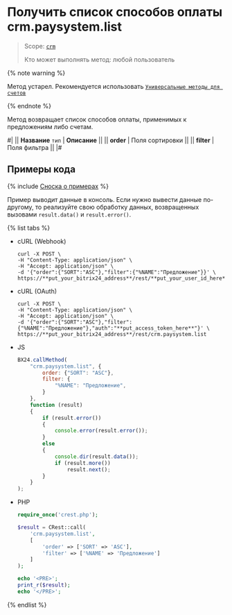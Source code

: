 # Получить список способов оплаты crm.paysystem.list

> Scope: [`crm`](../../../scopes/permissions.md)
>
> Кто может выполнять метод: любой пользователь

{% note warning %}

Метод устарел. Рекомендуется использовать  [`Универсальные методы для счетов`](../../universal/invoice.md)

{% endnote %}

Метод возвращает список способов оплаты, применимых к предложениям либо счетам.

#|
|| **Название**
`тип` | **Описание** ||
|| **order** | Поля сортировки ||
|| **filter** | Поля фильтра ||
|#

## Примеры кода

{% include [Сноска о примерах](../../../../_includes/examples.md) %}

Пример выводит данные в консоль. Если нужно вывести данные по-другому, то реализуйте свою обработку данных, возвращенных вызовами `result.data()` и `result.error()`.

{% list tabs %}

- cURL (Webhook)

    ```http
    curl -X POST \
    -H "Content-Type: application/json" \
    -H "Accept: application/json" \
    -d '{"order":{"SORT":"ASC"},"filter":{"%NAME":"Предложение"}}' \
    https://**put_your_bitrix24_address**/rest/**put_your_user_id_here**/**put_your_webhook_here**/crm.paysystem.list
    ```

- cURL (OAuth)

    ```http
    curl -X POST \
    -H "Content-Type: application/json" \
    -H "Accept: application/json" \
    -d '{"order":{"SORT":"ASC"},"filter":{"%NAME":"Предложение"},"auth":"**put_access_token_here**"}' \
    https://**put_your_bitrix24_address**/rest/crm.paysystem.list
    ```

- JS

    ```js
    BX24.callMethod(
        "crm.paysystem.list", {
            order: {"SORT": "ASC"},
            filter: {
                "%NAME": "Предложение",
            }
        },
        function (result)
        {
            if (result.error())
            {
                console.error(result.error());
            }
            else
            {
                console.dir(result.data());
                if (result.more())
                    result.next();
            }
        }
    );
    ```

- PHP

    ```php
    require_once('crest.php');

    $result = CRest::call(
        'crm.paysystem.list',
        [
            'order' => ['SORT' => 'ASC'],
            'filter' => ['%NAME' => 'Предложение']
        ]
    );

    echo '<PRE>';
    print_r($result);
    echo '</PRE>';
    ```

{% endlist %}